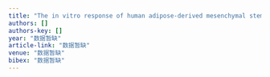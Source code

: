 ```yaml
---
title: "The in vitro response of human adipose-derived mesenchymal stem cells to carbon nanotubes compared to nano-hydroxyapatite"
authors: []
authors-key: []
year: "数据暂缺"
article-link: "数据暂缺"
venue: "数据暂缺"
bibex: "数据暂缺"
---
```

